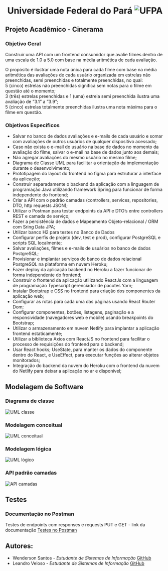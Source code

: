 # &nbsp;__Universidade Federal do Pará__ ![UFPA](https://encrypted-tbn0.gstatic.com/images?q=tbn:ANd9GcQDyOqG3iMuzdu5X_KpvPiBXGXQ1I-LtBEgEQ&usqp=CAU)
## Projeto Acadêmico - Cinerama
### Objetivo Geral
Construir uma API com um frontend consumidor que avalie filmes dentro de uma escala de 1.0 a 5.0 com base na média aritmética de cada avaliação.

O propósito é ilustrar uma nota única para cada filme com base na média aritmética das
avaliações de cada usuário organizada em estrelas não preenchidas, semi preenchidas e
totalmente preenchidas, no qual:<br>
5 (cinco) estrelas não preenchidas significa sem notas para o filme em questão até o
momento;<br>
3 (três) estrelas preenchidas e 1 (uma) estrela semi preenchida ilustra uma avaliação de
”3.1” a ”3.9”;<br>
5 (cinco) estrelas totalmente preenchidas ilustra uma nota máxima para o filme em
questão.

### Objetivos Específicos
* Salvar no banco de dados avaliações e e-mails de cada usuário e somar com
avaliações de outros usuários de qualquer dispositivo acessado;
* Caso não exista o e-mail do usuário na base de dados no momento da
avaliação do filme, salvar o e-mail na base de dados junto aos demais;
* Não agregar avaliações do mesmo usuário no mesmo filme;
* Diagrama de Classe UML para facilitar a orientação da implementação
durante o desenvolvimento;
* Prototipagem do layout do frontend no figma para estruturar a interface da
aplicação;
* Construir separadamente o backend da aplicação com a linguagem de
programação Java utilizando framework Spring para funcionar de forma
independente do frontend;
* Criar a API com o padrão camadas (controllers, services, repositories, DTO,
http requests JSON);
* Utilizar o Postman para testar endpoints da API e DTO’s entre controllers
REST e camada de serviço;
* Fazer a persistência de dados e Mapeamento Objeto-relacional / ORM com
Sring Data JPA;
* Utilizar banco H2 para testes no Banco de Dados
* Configurar perfis de projeto (dev, test e prod), configurar PostgreSQL e scripts
SQL localmente;
* Salvar avaliações, filmes e e-mails de usuários no banco de dados PostgreSQL;
* Provisionar e implantar serviços do banco de dados relacional PostgreSQL
na plataforma em nuvem Heroku;
* Fazer deploy da aplicação backend no Heroku a fazer funcionar de forma
independente do frontend;
* Construir o frontend da aplicação utilizando ReactJs com a linguagem de
programação Typescript gerenciador de pacotes Yarn;
* Instalar Bootstrap e CSS no frontend para criação dos componentes da
aplicação web;
* Configurar as rotas para cada uma das páginas usando React Router Dom;
* Configurar componentes, botões, listagens, paginação e a responsividade
(navegadores web e mobile) usando breakpoints do Bootstrap;
* Utilizar o armazenamento em nuvem Netlify para implantar a aplicação
frontend estaticamente;
* Utilizar a biblioteca Axios com ReactJS no frontend para facilitar o processo
de requisições do frontend para o backend;
* Usar React hooks; UseState, para manter os dados do componente dentro do
React, e UseEffect, para executar funções ao alterar objetos monitorados;
* Integração do backend da nuvem do Heroku com o frontend da nuvem do
Netlify para deixar a aplicação no ar e disponível;

## Modelagem de Software

### Diagrama de classe
![UML classe](https://imgur.com/RK84qEX.png)

### Modelagem conceitual
![UML conceitual](https://imgur.com/znzekJp.png)

### Modelagem lógica
![UML lógico](https://imgur.com/4If6euL.png)

### API padrão camadas
![API camadas](https://imgur.com/aM9lnWk.png)

## Testes
### Documentação no Postman
Testes de endpoints com responses e requests PUT e GET - link da documentação [Testes no Postman](https://documenter.getpostman.com/view/17433262/UVeAuUPS)
## Autores:
* Wenderson Santos - _Estudante de Sistemas de Informação_ [GitHub](https://github.com/wgustavosantos)
* Leandro Veloso - _Estudante de Sistemas de Informação_ [GitHub](https://github.com/Leandro-Veloso)

